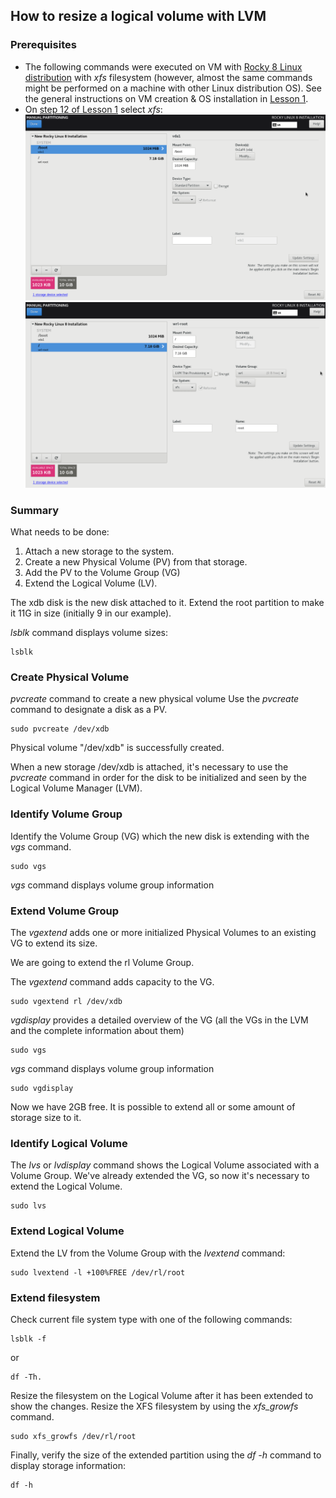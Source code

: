 ## How to resize a logical volume with LVM ##

### Prerequisites ###

- The following commands were executed on VM with [Rocky 8 Linux distribution](https://download.rockylinux.org/pub/rocky/8/isos/x86_64/Rocky-8.7-x86_64-minimal.iso) with _xfs_ filesystem (however, almost the same commands might be performed on a machine with other Linux distribution OS).
    See the general instructions on VM creation & OS installation in [Lesson 1](../../01_devops_introductory_virtualization_09-aug-2022/README.md).
- On [step 12 of Lesson 1](../../01_devops_introductory_virtualization_09-aug-2022/README.md#filesystem_selection) select _xfs_:
    ![boot](../../01_devops_introductory_virtualization_09-aug-2022/images/rocky_installation/Rocky-installation_destination-LT-boot_xfs.png)
    ![root](../../01_devops_introductory_virtualization_09-aug-2022/images/rocky_installation/Rocky-installation_destination-LT-root_xfs.png)

### Summary ###

What needs to be done: 
1. Attach a new storage to the system. 
2. Create a new Physical Volume (PV) from that storage. 
3. Add the PV to the Volume Group (VG) 
4. Extend the Logical Volume (LV).

The xdb disk is the new disk attached to it. 
Extend the root partition to make it 11G in size (initially 9 in our example).

_lsblk_ command displays volume sizes:
```
lsblk
```

### Create Physical Volume ###

_pvcreate_ command to create a new physical volume
Use the _pvcreate_ command to designate a disk as a PV.
```
sudo pvcreate /dev/xdb
```

Physical volume "/dev/xdb" is successfully created.

When a new storage /dev/xdb is attached, it's necessary to use the _pvcreate_ command in order for the disk to be initialized and seen by the Logical Volume Manager (LVM).

### Identify Volume Group ###

Identify the Volume Group (VG) which the new disk is extending with the _vgs_ command. 
```
sudo vgs
```
_vgs_ command displays volume group information

### Extend Volume Group ###

The _vgextend_ adds one or more initialized Physical Volumes to an existing VG to extend its size.

We are going to extend the rl Volume Group.

The _vgextend_ command adds capacity to the VG.
```
sudo vgextend rl /dev/xdb
```
_vgdisplay_ provides a detailed overview of the VG (all the VGs in the LVM and the complete information about them)
```
sudo vgs
```
_vgs_ command displays volume group information
```
sudo vgdisplay
```

Now we have 2GB free. 
It is possible to extend all or some amount of storage size to it.

### Identify Logical Volume ###

The _lvs_ or _lvdisplay_ command shows the Logical Volume associated with a Volume Group. 
We've already extended the VG, so now it's necessary to extend the Logical Volume.
```
sudo lvs
```

### Extend Logical Volume ###

Extend the LV from the Volume Group with the _lvextend_ command:
```
sudo lvextend -l +100%FREE /dev/rl/root
```

### Extend filesystem ###

Check current file system type with one of the following commands:
```
lsblk -f
```
 or 
```
df -Th.
```

Resize the filesystem on the Logical Volume after it has been extended to show the changes. 
Resize the XFS filesystem by using the _xfs_growfs_ command.
```
sudo xfs_growfs /dev/rl/root
```

Finally, verify the size of the extended partition using the _df -h_ command to display storage information:
```
df -h
```

